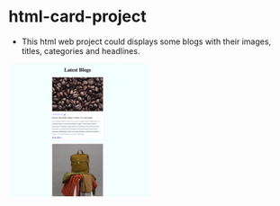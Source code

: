 # html-card-project

- This html web project could displays some blogs with their images, titles, categories and headlines.

<img src ="overview.png" width = 50% height = 50%>
